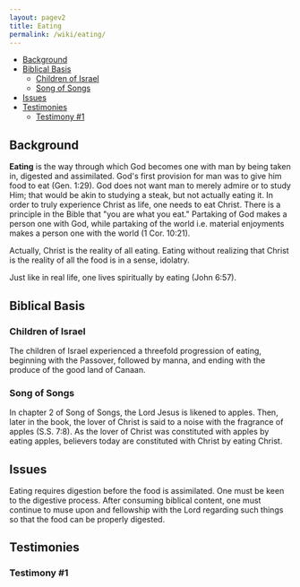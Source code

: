 ```yaml
---
layout: pagev2
title: Eating
permalink: /wiki/eating/
---
```

- [Background](#background)
- [Biblical Basis](#biblical-basis)
  - [Children of Israel](#children-of-israel)
  - [Song of Songs](#song-of-songs)
- [Issues](#issues)
- [Testimonies](#testimonies)
  - [Testimony #1](#testimony-1)

## Background

**Eating** is the way through which God becomes one with man by being taken in, digested and assimilated. God's first provision for man was to give him food to eat (Gen. 1:29). God does not want man to merely admire or to study Him; that would be akin to studying a steak, but not actually eating it. In order to truly experience Christ as life, one needs to eat Christ. There is a principle in the Bible that "you are what you eat." Partaking of God makes a person one with God, while partaking of the world i.e. material enjoyments makes a person one with the world (1 Cor. 10:21).

Actually, Christ is the reality of all eating. Eating without realizing that Christ is the reality of all the food is in a sense, idolatry.

Just like in real life, one lives spiritually by eating (John 6:57).

## Biblical Basis

### Children of Israel

The children of Israel experienced a threefold progression of eating, beginning with the Passover, followed by manna, and ending with the produce of the good land of Canaan.

### Song of Songs

In chapter 2 of Song of Songs, the Lord Jesus is likened to apples. Then, later in the book, the lover of Christ is said to a noise with the fragrance of apples (S.S. 7:8). As the lover of Christ was constituted with apples by eating apples, believers today are constituted with Christ by eating Christ.

## Issues

Eating requires digestion before the food is assimilated. One must be keen to the digestive process. After consuming biblical content, one must continue to muse upon and fellowship with the Lord regarding such things so that the food can be properly digested. 

## Testimonies

### Testimony #1

